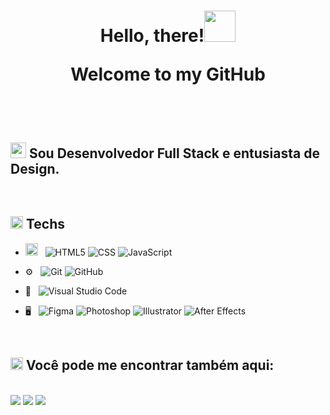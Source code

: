 <h1 align="center"> <b> Hello, there!<img src="https://em-content.zobj.net/source/microsoft-teams/337/waving-hand_medium-skin-tone_1f44b-1f3fd_1f3fd.png" width=50px></img>

Welcome to my GitHub</b></h1>

<br><br>
<h2>
   <img src="https://em-content.zobj.net/source/microsoft-teams/337/man-technologist_1f468-200d-1f4bb.png" width = 25px> Sou Desenvolvedor Full Stack e entusiasta de Design.<br>
</h2>

<br>

<h2> <img width=20px src = "https://em-content.zobj.net/source/microsoft-teams/337/star-struck_1f929.png"> Techs</h2>

- <img width=20px src="https://em-content.zobj.net/source/microsoft-teams/337/globe-with-meridians_1f310.png"> &nbsp;
  ![HTML5](https://img.shields.io/badge/-HTML5-333333?style=flat&logo=HTML5)
  ![CSS](https://img.shields.io/badge/-CSS-333333?style=flat&logo=CSS3&logoColor=1572B6)
  ![JavaScript](https://img.shields.io/badge/-JavaScript-333333?style=flat&logo=javascript)
  <!-- ![Typescript](https://img.shields.io/badge/-typescript-333333?style=flat&logo=typescript)
  ![React](https://img.shields.io/badge/-react-333333?style=flat&logo=react)  -->

- ⚙️ &nbsp;
  ![Git](https://img.shields.io/badge/-Git-333333?style=flat&logo=git)
  ![GitHub](https://img.shields.io/badge/-GitHub-333333?style=flat&logo=github)
- 🔧 &nbsp;
  ![Visual Studio Code](https://img.shields.io/badge/-Visual%20Studio%20Code-333333?style=flat&logo=visual-studio-code&logoColor=007ACC)
- 🖥 &nbsp;
    ![Figma](https://img.shields.io/badge/-Figma-333333?style=flat&logo=figma)
    ![Photoshop](https://img.shields.io/badge/-Photoshop-333333?style=flat&logo=adobe-photoshop)
    ![Illustrator](https://img.shields.io/badge/-Illustrator-333333?style=flat&logo=adobe-illustrator)
    ![After Effects](https://img.shields.io/badge/-After_Effects-333333?style=flat&logo=adobe-after-effects)

  <br>

<h2> <img width=20px src="https://em-content.zobj.net/source/microsoft-teams/337/eyes_1f440.png"> Você pode me encontrar também aqui:</h2>

<br>
<a href="https://www.linkedin.com/in/guilherme-paes/" target="_blank">
    <img src="https://img.shields.io/badge/-LinkedIn-%230077B5?style=for-the-badge&logo=linkedin&logoColor=white" target="_blank"></a> 
<a href="https://instagram.com/guipaex" target="_blank">
    <img src="https://img.shields.io/badge/-Instagram-%23E4405F?style=for-the-badge&logo=instagram&logoColor=white" target="_blank"></a>
<a href = "mailto:contact@guipaes.com">
    <img src="https://img.shields.io/badge/Gmail-D14836?style=for-the-badge&logo=gmail&logoColor=white" target="_blank"></a>
  
<br><br>

